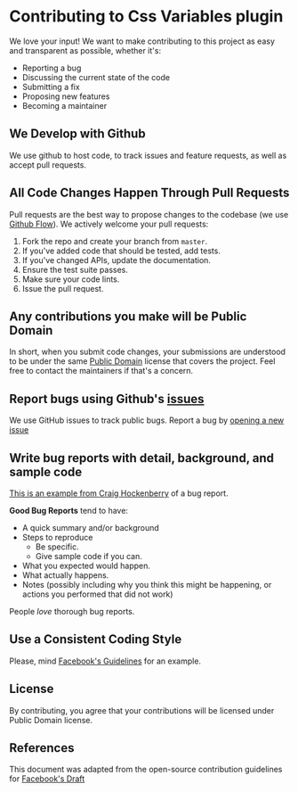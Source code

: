 # Contributing to Css  Variables plugin
We love your input! We want to make contributing to this project as easy and transparent as possible, whether it's:

- Reporting a bug
- Discussing the current state of the code
- Submitting a fix
- Proposing new features
- Becoming a maintainer

## We Develop with Github
We use github to host code, to track issues and feature requests, as well as accept pull requests.

## All Code Changes Happen Through Pull Requests
Pull requests are the best way to propose changes to the codebase (we use [Github Flow](https://guides.github.com/introduction/flow/index.html)). We actively welcome your pull requests:

1. Fork the repo and create your branch from `master`.
2. If you've added code that should be tested, add tests.
3. If you've changed APIs, update the documentation.
4. Ensure the test suite passes.
5. Make sure your code lints.
6. Issue the pull request.

## Any contributions you make will be Public Domain
In short, when you submit code changes, your submissions are understood to be under the same [Public Domain](http://unlicense.org/) license that covers the project. Feel free to contact the maintainers if that's a concern.

## Report bugs using Github's [issues](https://github.com/andreros/typescript-boilerplate/issues)
We use GitHub issues to track public bugs. Report a bug by [opening a new issue](https://github.com/andreros/typescript-boilerplate/issues)

## Write bug reports with detail, background, and sample code
[This is an example from Craig Hockenberry](http://www.openradar.me/11905408) of a bug report.

**Good Bug Reports** tend to have:

- A quick summary and/or background
- Steps to reproduce
  - Be specific.
  - Give sample code if you can.
- What you expected would happen.
- What actually happens.
- Notes (possibly including why you think this might be happening, or actions you performed that did not work)

People *love* thorough bug reports.

## Use a Consistent Coding Style
Please, mind [Facebook's Guidelines](https://github.com/facebook/draft-js/blob/a9316a723f9e918afde44dea68b5f9f39b7d9b00/CONTRIBUTING.md) for an example.

## License
By contributing, you agree that your contributions will be licensed under Public Domain license.

## References
This document was adapted from the open-source contribution guidelines for [Facebook's Draft](https://github.com/facebook/draft-js/blob/a9316a723f9e918afde44dea68b5f9f39b7d9b00/CONTRIBUTING.md)
